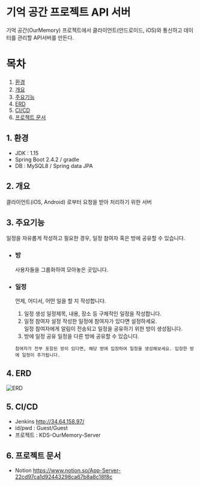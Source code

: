 # 기억 공간 프로젝트 API 서버
기억 공간(OurMemory) 프로젝트에서 클라이언트(안드로이드, iOS)와 통신하고 데이터를 관리할 API서버를 만든다.

# 목차
1. [환경](#1-환경)
2. [개요](#2-개요)
3. [주요기능](#3-주요기능)
4. [ERD](#4-ERD)
5. [CI/CD](#5-CI/CD)
6. [프로젝트 문서](#6-프로젝트-문서)

## 1. 환경
  * JDK : 1.15
  * Spring Boot 2.4.2 / gradle
  * DB : MySQL8 / Spring data JPA

## 2. 개요
클라이언트(iOS, Android) 로부터 요청을 받아 처리하기 위한 서버

## 3. 주요기능
일정을 자유롭게 작성하고 필요한 경우, 일정 참여자 혹은 방에 공유할 수 있습니다.
  
  * ### 방
    사용자들을 그룹화하여 모아놓은 곳입니다.

  * ### 일정
    언제, 어디서, 어떤 일을 할 지 작성합니다. 

    1. 일정 생성
      일정제목, 내용, 장소 등 구체적인 일정을 작성합니다.
    2. 일정 참여자 설정
      작성한 일정에 참여자가 있다면 설정하세요.   
      일정 참여자에게 알림이 전송되고 일정을 공유하기 위한 방이 생성됩니다.   
    3. 방에 일정 공유
      일정을 다른 방에 공유할 수 있습니다.

    `참여자가 전부 포함된 방이 있다면, 해당 방에 입장하여 일정을 생성해보세요. 입장한 방에 일정이 추가됩니다.`

## 4. ERD
![ERD](https://raw.githubusercontent.com/idean3885/Server/develop/docs/ERD.PNG)

## 5. CI/CD
 * Jenkins http://34.64.158.97/
 * id/pwd : Guest/Guest
 * 프로젝트 : KDS-OurMemory-Server

## 6. 프로젝트 문서
  * Notion  https://www.notion.so/App-Server-22cd97ca1d92443298ca67b8a8c18f8c
